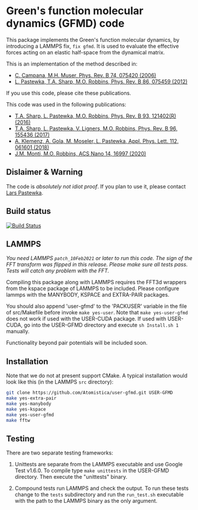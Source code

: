 Green's function molecular dynamics (GFMD) code
===============================================

This package implements the Green's function molecular dynamics, by introducing
a LAMMPS fix, `fix gfmd`. It is used to evaluate the effective forces acting on
an elastic half-space from the dynamical matrix.

This is an implementation of the method described in:

- [C. Campana, M.H. Muser, Phys. Rev. B 74, 075420 (2006)](https://doi.org/10.1103/PhysRevB.74.075420)
- [L. Pastewka, T.A. Sharp, M.O. Robbins, Phys. Rev. B 86, 075459 (2012)](https://doi.org/10.1103/PhysRevB.86.075459)

If you use this code, please cite these publications.

This code was used in the following publications:

- [T.A. Sharp, L. Pastewka, M.O. Robbins, Phys. Rev. B 93, 121402(R) (2016)](https://doi.org/10.1103/PhysRevB.93.121402)
- [T.A. Sharp, L. Pastewka. V. Ligners, M.O. Robbins, Phys. Rev. B 96, 155436 (2017)](https://doi.org/10.1103/PhysRevB.96.155436)
- [A. Klemenz, A. Gola, M. Moseler, L. Pastewka, Appl. Phys. Lett. 112, 061601 (2018)](https://doi.org/10.1063/1.5006770)
- [J.M. Monti, M.O. Robbins, ACS Nano 14, 16997 (2020)](https://doi.org/10.1021/acsnano.0c06241)

Dislaimer & Warning
-------------------

The code is *absolutely not idiot proof*. If you plan to use it, please
contact [Lars Pastewka](lars.pastewka@imtek.uni-freiburg.de).

Build status
------------

[![Build Status](https://github.com/Atomistica/user-gfmd/actions/workflows/run_tests.yml/badge.svg)](https://github.com/Atomistica/user-gfmd/actions)

LAMMPS
------

*You need LAMMPS `patch_10Feb2021` or later to run this code. The sign of the FFT
transform was flipped in this release. Please make sure all tests pass. Tests
will catch any problem with the FFT.*

Compiling this package along with LAMMPS requires the FFT3d wrappers from the
kspace package of LAMMPS to be included. Please configure lammps with the
MANYBODY, KSPACE and EXTRA-PAIR packages.

You should also append 'user-gfmd' to the 'PACKUSER' variable in the file of
src/Makefile before invoke `make yes-user`. Note that `make yes-user-gfmd` does
not work if used with the USER-CUDA package. If used with USER-CUDA, go into
the USER-GFMD directory and execute `sh Install.sh 1` manually.

Functionality beyond pair potentials will be included soon.

Installation
------------

Note that we do not at present support CMake. A typical installation would
look like this (in the LAMMPS `src` directory):

```bash
git clone https://github.com/Atomistica/user-gfmd.git USER-GFMD
make yes-extra-pair
make yes-manybody
make yes-kspace
make yes-user-gfmd
make fftw
```

Testing
-------

There are two separate testing frameworks:

1. Unittests are separate from the LAMMPS executable and use Google Test
   v1.6.0. To compile type `make unittests` in the USER-GFMD directory. Then
   execute the "unittests" binary.

2. Compound tests run LAMMPS and check the output. To run these tests
   change to the `tests` subdirectory and run the `run_test.sh` executable with
   the path to the LAMMPS binary as the only argument.
